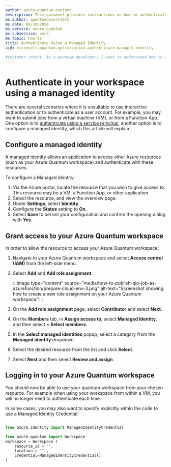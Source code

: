 ```yaml
---
author: azure-quantum-content
description: This document provides instructions on how to authenticate in your Azure Quantum workspace using a managed identity.
ms.author: quantumdocwriters
ms.date: 06/18/2024
ms.service: azure-quantum
ms.subservice: core
ms.topic: how-to
title: Authenticate Using a Managed Identity 
uid: microsoft.quantum.optimization.authenticate-managed-identity

#customer intent: As a quantum developer, I want to understand how to authenticate using a managed identity to submit jobs to Azure Quantum.
---
```


# Authenticate in your workspace using a managed identity

There are several scenarios where it is unsuitable to use interactive authentication or to authenticate
as a user account. For example, you may want to submit jobs from a virtual machine (VM), or from a Function App. One option is to [authenticate using a service principal](xref:microsoft.quantum.optimization.authenticate-service-principal), another option is to configure a managed identity, which this article will explain.

## Configure a managed identity

A managed identity allows an application to access other Azure resources (such as your Azure Quantum workspace) and authenticate with these resources. 

To configure a Managed identity:

1. Via the Azure portal, locate the resource that you wish to give access to. This resource may be a VM, a Function App, or other application.
2. Select the resource, and view the overview page.
3. Under **Settings**, select **Identity**.
4. Configure the **Status** setting to **On**.
5. Select **Save** to persist your configuration and confirm the opening dialog with **Yes**.

## Grant access to your Azure Quantum workspace

In order to allow the resource to access your Azure Quantum workspace:

1. Navigate to your Azure Quantum workspace and select **Access control (IAM)** from the left-side menu.
1. Select **Add** and **Add role assignment**.

    :::image type="content" source="media/how-to-publish-qio-job-as-azurefunction/prepare-cloud-env-3.png" alt-text="Screenshot showing how to create a new role assignment on your Azure Quantum workspace.":::

1. On the **Add role assignment** page, select **Contributor** and select **Next**.
1. On the **Members** tab, in **Assign access to**, select **Managed Identity**, and then select **+ Select members**.
1. In the **Select managed identities** popup, select a category from the **Managed identity** dropdown.
1. Select the desired resource from the list and click **Select**.
1. Select **Next** and then select **Review and assign**.

## Logging in to your Azure Quantum workspace

You should now be able to use your quantum workspace from your chosen resource. For example when using your workspace from within a VM, you will no longer need to authenticate each time. 

In some cases, you may also want to specify explicitly within the code to use a Managed Identity Credential:

```python

from azure.identity import ManagedIdentityCredential

from azure.quantum import Workspace
workspace = Workspace (
    resource_id = "",
    location = "" ,
    credential=ManagedIdentityCredential()
)

```
